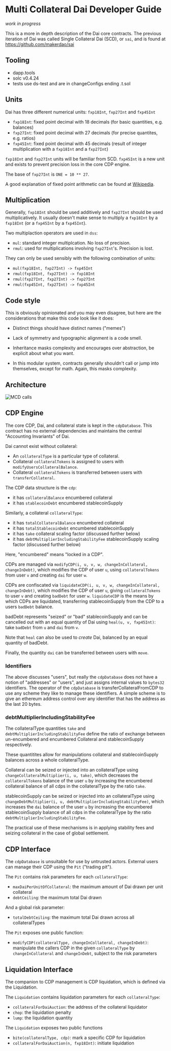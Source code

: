 # Multi Collateral Dai Developer Guide

*work in progress*

This is a more in depth description of the Dai core contracts. The
previous iteration of Dai was called Single Collateral Dai (SCD), or
`sai`, and is found at https://github.com/makerdao/sai


## Tooling

- dapp.tools
- solc v0.4.24
- tests use ds-test and are in changeConfigs ending .t.sol


## Units

Dai has three different numerical units: `fxp18Int`, `fxp27Int` and `fxp45Int`

- `fxp18Int`: fixed point decimal with 18 decimals (for basic quantities, e.g. balances)
- `fxp27Int`: fixed point decimal with 27 decimals (for precise quantites, e.g. ratios)
- `fxp45Int`: fixed point decimal with 45 decimals (result of integer multiplication with a `fxp18Int` and a `fxp27Int`)

`fxp18Int` and `fxp27Int` units will be familiar from SCD. `fxp45Int` is a new unit and
exists to prevent precision loss in the core CDP engine.

The base of `fxp27Int` is `ONE = 10 ** 27`.

A good explanation of fixed point arithmetic can be found at [Wikipedia](https://en.wikipedia.org/wiki/Fixed-point_arithmetic).

## Multiplication

Generally, `fxp18Int` should be used additively and `fxp27Int` should be used
multiplicatively. It usually doesn't make sense to multiply a `fxp18Int` by a
`fxp18Int` (or a `fxp45Int` by a `fxp45Int`).

Two multiplaction operators are used in `dss`:

- `mul`: standard integer multiplcation. No loss of precision.
- `rmul`: used for multiplications involving `fxp27Int`'s. Precision is lost.

They can only be used sensibly with the following combination of units:

- `mul(fxp18Int, fxp27Int) -> fxp45Int`
- `rmul(fxp18Int, fxp27Int) -> fxp18Int`
- `rmul(fxp27Int, fxp27Int) -> fxp27Int`
- `rmul(fxp45Int, fxp27Int) -> fxp45Int`

## Code style

This is obviously opinionated and you may even disagree, but here are
the considerations that make this code look like it does:

- Distinct things should have distinct names ("memes")

- Lack of symmetry and typographic alignment is a code smell.

- Inheritance masks complexity and encourages over abstraction, be
  explicit about what you want.

- In this modular system, contracts generally shouldn't call or jump
  into themselves, except for math. Again, this masks complexity.


## Architecture

![MCD calls](img/mcd-calls.png)

## CDP Engine

The core CDP, Dai, and collateral state is kept in the `cdpDatabase`. This
contract has no external dependencies and maintains the central
"Accounting Invariants" of Dai.

Dai cannot exist without collateral:

- An `collateralType` is a particular type of collateral.
- Collateral `collateralTokens` is assigned to users with `modifyUsersCollateralBalance`.
- Collateral `collateralTokens` is transferred between users with `transferCollateral`.

The CDP data structure is the `cdp`:

- it has `collateralBalance` encumbered collateral
- it has `stablecoinDebt` encumbered stablecoinSupply

Similarly, a collateral `collateralType`:

- it has `totalCollateralBalance` encumbered collateral
- it has `totalStablecoinDebt` encumbered stablecoinSupply
- it has `take` collateral scaling factor (discussed further below)
- it has `debtMultiplierIncludingStabilityFee` stablecoinSupply scaling factor (discussed further below)

Here, "encumbered" means "locked in a CDP".

CDPs are managed via `modifyCDP(i, u, v, w, changeInCollateral, changeInDebt)`, which modifies the
CDP of user `u`, using `collateralTokens` from user `v` and creating `dai` for user
`w`.

CDPs are confiscated via `liquidateCDP(i, u, v, w, changeInCollateral, changeInDebt)`, which modifies
the CDP of user `u`, giving `collateralTokens` to user `v` and creating `badDebt` for
user `w`. `liquidateCDP` is the means by which CDPs are liquidated, transferring
stablecoinSupply from the CDP to a users `badDebt` balance.

badDebt represents "seized" or "bad" stablecoinSupply and can be cancelled out with an
equal quantity of Dai using `heal(u, v, fxp45Int)`: take `badDebt` from `u` and
`dai` from `v`.

Note that `heal` can also be used to *create* Dai, balanced by an equal
quantity of badDebt.

Finally, the quantity `dai` can be transferred between users with `move`.

### Identifiers

The above discusses "users", but really the `cdpDatabase` does not have a
notion of "addresses" or "users", and just assigns internal values to
`bytes32` identifiers. The operator of the `cdpDatabase` is transferCollateralFromCDP to use any
scheme they like to manage these identifiers. A simple scheme
is to give an ethereum address control over any identifier that has the
address as the last 20 bytes.


### debtMultiplierIncludingStabilityFee

The collateralType quantities `take` and `debtMultiplierIncludingStabilityFee` define the ratio of exchange
between un-encumbered and encumbered Collateral and stablecoinSupply respectively.

These quantitites allow for manipulations collateral and stablecoinSupply balances
across a whole collateralType.

Collateral can be seized or injected into an collateralType using `changeCollateralMultiplier(i, u, take)`,
which decreases the `collateralTokens` balance of the user `u` by increasing the
encumbered collateral balance of all cdps in the collateralType by the ratio
`take`.

stablecoinSupply can be seized or injected into an collateralType using `changeDebtMultiplier(i, u, debtMultiplierIncludingStabilityFee)`,
which increases the `dai` balance of the user `u` by increasing the
encumbered stablecoinSupply balance of all cdps in the collateralType by the ratio `debtMultiplierIncludingStabilityFee`.

The practical use of these mechanisms is in applying stability fees and
seizing collateral in the case of global settlement.

## CDP Interface

The `cdpDatabase` is unsuitable for use by untrusted actors. External
users can manage their CDP using the `Pit` ("trading pit").

The `Pit` contains risk parameters for each `collateralType`:

- `maxDaiPerUnitOfCollateral`: the maximum amount of Dai drawn per unit collateral
- `debtCeiling`: the maximum total Dai drawn

And a global risk parameter:

- `totalDebtCeiling`: the maximum total Dai drawn across all collateralTypes

The `Pit` exposes one public function:

- `modifyCDP(collateralType, changeInCollateral, changeInDebt)`: manipulate the callers CDP in the given `collateralType`
  by `changeInCollateral` and `changeInDebt`, subject to the risk parameters

## Liquidation Interface

The companion to CDP management is CDP liquidation, which is defined via the Liquidation.

The `Liquidation` contains liquidation parameters for each `collateralType`:

- `collateralForDaiAuction`: the address of the collateral liquidator
- `chop`: the liquidation penalty
- `lump`: the liquidation quantity

The `Liquidation` exposes two public functions

- `bite(collateralType, cdp)`: mark a specific CDP for liquidation
- `collateralForDaiAuction(n, fxp18Int)`: initiate liquidation
